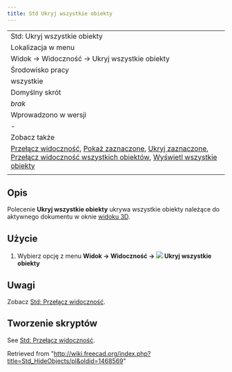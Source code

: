 ```yaml
---
title: Std Ukryj wszystkie obiekty
---
```

|  |
| --- |
| Std: Ukryj wszystkie obiekty |
| Lokalizacja w menu |
| Widok → Widoczność → Ukryj wszystkie obiekty |
| Środowisko pracy |
| wszystkie |
| Domyślny skrót |
| *brak* |
| Wprowadzono w wersji |
| - |
| Zobacz także |
| [Przełącz widoczność](/Std_ToggleVisibility/pl "Std ToggleVisibility/pl"), [Pokaż zaznaczone](/Std_ShowSelection/pl "Std ShowSelection/pl"), [Ukryj zaznaczone](/Std_HideSelection/pl "Std HideSelection/pl"), [Przełącz widoczność wszystkich obiektów](/Std_ToggleObjects/pl "Std ToggleObjects/pl"), [Wyświetl wszystkie obiekty](/Std_ShowObjects/pl "Std ShowObjects/pl") |
|  |

## Opis

Polecenie **Ukryj wszystkie obiekty** ukrywa wszystkie obiekty należące do aktywnego dokumentu w oknie [widoku 3D](/3D_view/pl "3D view/pl").

## Użycie

1. Wybierz opcję z menu **Widok → Widoczność → ![](/images/Std_HideObjects.svg) Ukryj wszystkie obiekty**

## Uwagi

Zobacz [Std: Przełącz widoczność](/Std_ToggleVisibility/pl#Uwagi "Std ToggleVisibility/pl").

## Tworzenie skryptów

See [Std: Przełącz widoczność](/Std_ToggleVisibility/pl#Tworzenie_skryptów "Std ToggleVisibility/pl").

Retrieved from "<http://wiki.freecad.org/index.php?title=Std_HideObjects/pl&oldid=1468569>"